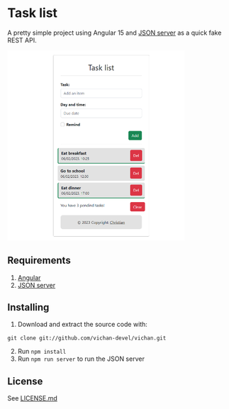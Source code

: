 # Task list

A pretty simple project using Angular 15 and [JSON server](https://github.com/typicode/json-server) as a quick fake REST API.

<img width="400" src="/img/Screenshot_187.png" alt="Material Bread logo">

## Requirements

1. [Angular](https://github.com/angular/angular)
2. [JSON server](https://github.com/typicode/json-server)

## Installing

1. Download and extract the source code with:
```
git clone git://github.com/vichan-devel/vichan.git 
```
2. Run `npm install`
3. Run `npm run server` to run the JSON server

## License

See [LICENSE.md](example.example)
